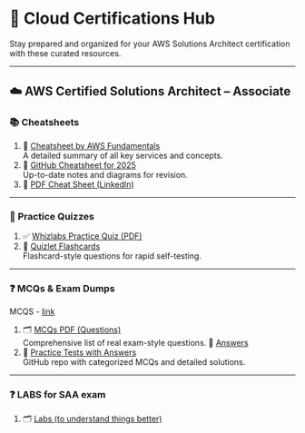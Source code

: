 # 🌱 Cloud Certifications Hub

Stay prepared and organized for your AWS Solutions Architect certification with these curated resources.

---

## ☁️ **AWS Certified Solutions Architect – Associate**

### 📚 Cheatsheets
1. 📘 [Cheatsheet by AWS Fundamentals](https://awsfundamentals.com/blog/solutions-architect-associate-exam-cheat-sheet)  
   A detailed summary of all key services and concepts.
2. 📝 [GitHub Cheatsheet for 2025](https://github.com/sv222/AWS-Solutions-Architect-Associate-Exam-2025)  
   Up-to-date notes and diagrams for revision.
3. 📄 [PDF Cheat Sheet (LinkedIn)](https://media.licdn.com/dms/document/media/v2/D4D1FAQEG38GDMFxpKw/feedshare-document-pdf-analyzed/B4DZTr6.bfHwAY-/0/1739124900921?e=1750896000&v=beta&t=iKiTdgYiWcJU2Vt4unQUKULqzE4Udrn3yOwQzyMdRjY)

---

### 🧠 Practice Quizzes
1. ✅ [Whizlabs Practice Quiz (PDF)](https://media.licdn.com/dms/document/media/v2/D4D1FAQEG38GDMFxpKw/feedshare-document-pdf-analyzed/B4DZTr6.bfHwAY-/0/1739124900921?e=1750896000&v=beta&t=iKiTdgYiWcJU2Vt4unQUKULqzE4Udrn3yOwQzyMdRjY)  
2. 🧩 [Quizlet Flashcards](https://quizlet.com/123620854/aws-solutions-architect-associate-test-questions-flash-cards/)  
   Flashcard-style questions for rapid self-testing.

---

### ❓ MCQs & Exam Dumps
MCQS - [link](https://certyiq.com/papers/amazon/aws-certified-solutions-architect-associate-saa-c03/1)
1. 🗂️ [MCQs PDF (Questions)](https://github.com/Iamrushabhshahh/AWS-Certified-Solutions-Architect-Associate-SAA-C03-Exam-Dump-With-Solution/blob/main/AWS%20Certified%20Solutions%20Architect%20Associate%20SAA-C03.pdf)  
   Comprehensive list of real exam-style questions.
 📜 [Answers](https://github.com/Iamrushabhshahh/AWS-Certified-Solutions-Architect-Associate-SAA-C03-Exam-Dump-With-Solution/blob/main/AWS%20SAA-03%20Solution.txt)  
3. 📘 [Practice Tests with Answers](https://github.com/Ditectrev/AWS-Certified-Solutions-Architect-Associate-SAA-C03-Practice-Tests-Exams-Questions-Answers?tab=readme-ov-file#which-set-of-amazon-s3-features-helps-to-prevent-and-recover-from-accidental-data-loss)  
   GitHub repo with categorized MCQs and detailed solutions.

---
### ❓ LABS for SAA exam
1. 🗂️ [Labs (to understand things better)](https://k21academy.com/amazon-web-services/aws-certified-solution-architect-associate-saa-c02-step-by-step-activity-guides-hands-on-labs/#Athena_is_easy_to_use_which_points_to_your_data_in_S3_defines_the_schema_and_starts_querying_using_SQL_Mostly_the_results_are_delivered_within_seconds_which_makes_it_easy_for_everyone_with_SQL_skills_to_quickly_analyze_large_scale_datasets)  

